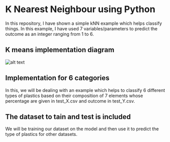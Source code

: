 # K Nearest Neighbour using Python
In this repository, I have shown a simple kNN example which helps classify things. In this example, I have used 7 variables/parameters to predict the outcome as an integer ranging from 1 to 6.

## K means implementation diagram
![alt text](https://upload.wikimedia.org/wikipedia/commons/thumb/e/e7/KnnClassification.svg/220px-KnnClassification.svg.png)

## Implementation for 6 categories
In this, we will be dealing with an example which helps to classify 6 different types of plastics based on their composition of 7 elements whose percentage are given in test_X.csv and outcome in test_Y.csv.

## The dataset to tain and test is included
We will be training our dataset on the model and then use it to predict the type of plastics for other datasets.  
